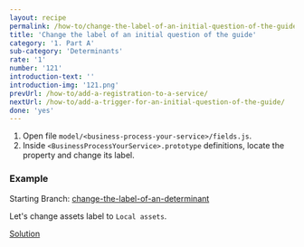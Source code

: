 ```yaml
---
layout: recipe
permalink: /how-to/change-the-label-of-an-initial-question-of-the-guide/
title: 'Change the label of an initial question of the guide'
category: '1. Part A'
sub-category: 'Determinants'
rate: '1'
number: '121'
introduction-text: ''
introduction-img: '121.png'
prevUrl: /how-to/add-a-registration-to-a-service/
nextUrl: /how-to/add-a-trigger-for-an-initial-question-of-the-guide/
done: 'yes'
---
```


1. Open file `model/<business-process-your-service>/fields.js`.
2. Inside `<BusinessProcessYourService>.prototype` definitions, locate the property and change its label.

### Example

Starting Branch: [change-the-label-of-an-determinant](https://github.com/egovernment/eregistrations-demo/tree/change-the-label-of-an-determinant)

Let's change assets label to `Local assets`.

[Solution](https://github.com/egovernment/eregistrations-demo/compare/change-the-label-of-an-determinant...change-the-label-of-an-determinant-solution?expand=1)
